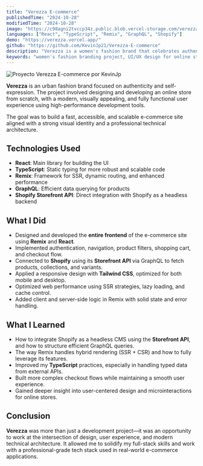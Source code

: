 ```yaml
---
title: "Verezza E-commerce"
publishedTime: "2024-10-28"
modifiedTime: "2024-10-28"
image: "https://c98agni2tvccp34z.public.blob.vercel-storage.com/verezza-hRFo1mfQtbUDRe7YZYBtRbvCb7JsCK.webp"
languages: ["React", "TypeScript", "Remix", "GraphQL", "Shopify"]
demo: "https://verezza.vercel.app/"
github: "https://github.com/KevinJp21/Verezza-E-commerce"
description: "Verezza is a women's fashion brand that celebrates authenticity and urban style. A digital project focused on user experience, modern design, and purposeful branding. Developed by Kevin Julio Pineda."
keywords: "women's fashion branding project, UI/UX design for online store, Verezza urban fashion, e-commerce web development, frontend developer portfolio, user experience design, brand visual identity, fashion for authentic women, Verezza case study, creative digital brand, Kevin Julio Pineda, web developer, responsive website, Remix Framework, React, TypeScript, GraphQL, Shopify, web performance optimization, user experience, full-stack development"
---
```


![Proyecto Verezza E-commerce por KevinJp](https://c98agni2tvccp34z.public.blob.vercel-storage.com/verezza-hRFo1mfQtbUDRe7YZYBtRbvCb7JsCK.webp)

**Verezza** is an urban fashion brand focused on authenticity and self-expression. The project involved designing and developing an online store from scratch, with a modern, visually appealing, and fully functional user experience using high-performance development tools.

The goal was to build a fast, accessible, and scalable e-commerce site aligned with a strong visual identity and a professional technical architecture.

## Technologies Used

- **React**: Main library for building the UI  
- **TypeScript**: Static typing for more robust and scalable code  
- **Remix**: Framework for SSR, dynamic routing, and enhanced performance  
- **GraphQL**: Efficient data querying for products  
- **Shopify Storefront API**: Direct integration with Shopify as a headless backend  

## What I Did

- Designed and developed the **entire frontend** of the e-commerce site using **Remix** and **React**.  
- Implemented authentication, navigation, product filters, shopping cart, and checkout flow.  
- Connected to **Shopify** using its **Storefront API** via GraphQL to fetch products, collections, and variants.  
- Applied a responsive design with **Tailwind CSS**, optimized for both mobile and desktop.  
- Optimized web performance using SSR strategies, lazy loading, and cache control.  
- Added client and server-side logic in Remix with solid state and error handling.  

## What I Learned

- How to integrate Shopify as a headless CMS using the **Storefront API**, and how to structure efficient GraphQL queries.  
- The way Remix handles hybrid rendering (SSR + CSR) and how to fully leverage its features.  
- Improved my **TypeScript** practices, especially in handling typed data from external APIs.  
- Built more complex checkout flows while maintaining a smooth user experience.  
- Gained deeper insight into user-centered design and microinteractions for online stores.  

## Conclusion

**Verezza** was more than just a development project—it was an opportunity to work at the intersection of design, user experience, and modern technical architecture. It allowed me to solidify my full-stack skills and work with a professional-grade tech stack used in real-world e-commerce applications.

